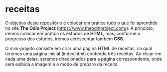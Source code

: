# receitas

O objetivo deste repositório é colocar em prática tudo o que foi aprendido no site **The Odin Project** (https://www.theodinproject.com/).
A princípio, iremos colocar em prática os estudos de **HTML**, mas, conforme o progresso dos estudos, iremos acrescentar também **CSS**.

O mini-projeto consiste em criar uma página HTML de receitas, na qual teremos uma página inicial (index.html) contendo três receitas. Ao clicar em cada uma delas, seremos direcionados para a página correspondente, onde será exibida a imagem e o modo de preparo da receita.